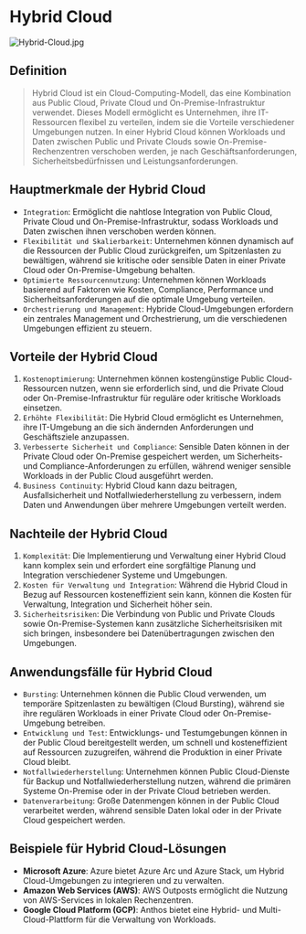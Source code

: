 # Hybrid Cloud
![Hybrid-Cloud.jpg](https://www.lagarde.nl/wp-content/uploads/2021/12/Hybrid-Cloud.jpg)

## Definition
> Hybrid Cloud ist ein Cloud-Computing-Modell, das eine Kombination aus Public Cloud, Private Cloud und On-Premise-Infrastruktur verwendet. Dieses Modell ermöglicht es Unternehmen, ihre IT-Ressourcen flexibel zu verteilen, indem sie die Vorteile verschiedener Umgebungen nutzen. In einer Hybrid Cloud können Workloads und Daten zwischen Public und Private Clouds sowie On-Premise-Rechenzentren verschoben werden, je nach Geschäftsanforderungen, Sicherheitsbedürfnissen und Leistungsanforderungen.

## Hauptmerkmale der Hybrid Cloud
- `Integration`: Ermöglicht die nahtlose Integration von Public Cloud, Private Cloud und On-Premise-Infrastruktur, sodass Workloads und Daten zwischen ihnen verschoben werden können.
- `Flexibilität und Skalierbarkeit`: Unternehmen können dynamisch auf die Ressourcen der Public Cloud zurückgreifen, um Spitzenlasten zu bewältigen, während sie kritische oder sensible Daten in einer Private Cloud oder On-Premise-Umgebung behalten.
- `Optimierte Ressourcennutzung`: Unternehmen können Workloads basierend auf Faktoren wie Kosten, Compliance, Performance und Sicherheitsanforderungen auf die optimale Umgebung verteilen.
- `Orchestrierung und Management`: Hybride Cloud-Umgebungen erfordern ein zentrales Management und Orchestrierung, um die verschiedenen Umgebungen effizient zu steuern.

## Vorteile der Hybrid Cloud
1. `Kostenoptimierung`: Unternehmen können kostengünstige Public Cloud-Ressourcen nutzen, wenn sie erforderlich sind, und die Private Cloud oder On-Premise-Infrastruktur für reguläre oder kritische Workloads einsetzen.
2. `Erhöhte Flexibilität`: Die Hybrid Cloud ermöglicht es Unternehmen, ihre IT-Umgebung an die sich ändernden Anforderungen und Geschäftsziele anzupassen.
3. `Verbesserte Sicherheit und Compliance`: Sensible Daten können in der Private Cloud oder On-Premise gespeichert werden, um Sicherheits- und Compliance-Anforderungen zu erfüllen, während weniger sensible Workloads in der Public Cloud ausgeführt werden.
4. `Business Continuity`: Hybrid Cloud kann dazu beitragen, Ausfallsicherheit und Notfallwiederherstellung zu verbessern, indem Daten und Anwendungen über mehrere Umgebungen verteilt werden.

## Nachteile der Hybrid Cloud
1. `Komplexität`: Die Implementierung und Verwaltung einer Hybrid Cloud kann komplex sein und erfordert eine sorgfältige Planung und Integration verschiedener Systeme und Umgebungen.
2. `Kosten für Verwaltung und Integration`: Während die Hybrid Cloud in Bezug auf Ressourcen kosteneffizient sein kann, können die Kosten für Verwaltung, Integration und Sicherheit höher sein.
3. `Sicherheitsrisiken`: Die Verbindung von Public und Private Clouds sowie On-Premise-Systemen kann zusätzliche Sicherheitsrisiken mit sich bringen, insbesondere bei Datenübertragungen zwischen den Umgebungen.

## Anwendungsfälle für Hybrid Cloud
- `Bursting`: Unternehmen können die Public Cloud verwenden, um temporäre Spitzenlasten zu bewältigen (Cloud Bursting), während sie ihre regulären Workloads in einer Private Cloud oder On-Premise-Umgebung betreiben.
- `Entwicklung und Test`: Entwicklungs- und Testumgebungen können in der Public Cloud bereitgestellt werden, um schnell und kosteneffizient auf Ressourcen zuzugreifen, während die Produktion in einer Private Cloud bleibt.
- `Notfallwiederherstellung`: Unternehmen können Public Cloud-Dienste für Backup und Notfallwiederherstellung nutzen, während die primären Systeme On-Premise oder in der Private Cloud betrieben werden.
- `Datenverarbeitung`: Große Datenmengen können in der Public Cloud verarbeitet werden, während sensible Daten lokal oder in der Private Cloud gespeichert werden.

## Beispiele für Hybrid Cloud-Lösungen
- **Microsoft Azure**: Azure bietet Azure Arc und Azure Stack, um Hybrid Cloud-Umgebungen zu integrieren und zu verwalten.
- **Amazon Web Services (AWS)**: AWS Outposts ermöglicht die Nutzung von AWS-Services in lokalen Rechenzentren.
- **Google Cloud Platform (GCP)**: Anthos bietet eine Hybrid- und Multi-Cloud-Plattform für die Verwaltung von Workloads.
